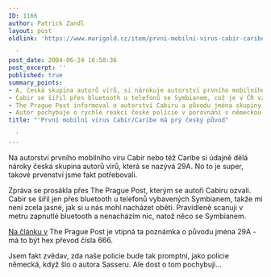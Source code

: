 ```yaml
---
ID: 1166
author: Patrick Zandl
layout: post
oldlink: 'https://www.marigold.cz/item/prvni-mobilni-virus-cabir-caribe-ma-pry-cesky-puvod

  '
post_date: 2004-06-24 16:58:36
post_excerpt: ''
published: true
summary_points:
- A, česká skupina autorů virů, si nárokuje autorství prvního mobilního viru Cabir.
- Cabir se šířil přes bluetooth u telefonů se Symbianem, což je v ČR vzácné.
- The Prague Post informoval o autorství Cabiru a původu jména skupiny 29A.
- Autor pochybuje o rychlé reakci české policie v porovnání s německou policií.
title: "'První mobilní virus Cabir/Caribe má prý český původ"

  '
---
```


<p>
Na autorství prvního mobilního viru Cabir nebo též Caribe si údajně dělá nároky česká skupina autorů virů, která se nazývá 29A. No to je super, takové prvenství jsme fakt potřebovali. </p>
<p>
Zpráva se prosákla přes The Prague Post, kterým se autoři Cabiru ozvali. Cabir se šířil jen přes bluetooth u telefonů vybavených Symbianem, takže mi není zcela jasné, jak si u nás mohl nacházet oběti. Pravidleně scanuji v metru zapnutlé bluetooth a nenacházím nic, natož něco se Symbianem. </p>
<p>
<a href="http://www.praguepost.com/P03/2004/Art/0624/busi5.php">Na článku v</a> The Prague Post je vtipná ta poznámka o původu jména 29A - má to být hex převod čísla 666. </p>
<p>
Jsem fakt zvědav, zda naše policie bude tak promptní, jako policie německá, když šlo o autora Sasseru. Ale dost o tom pochybuji... </p>